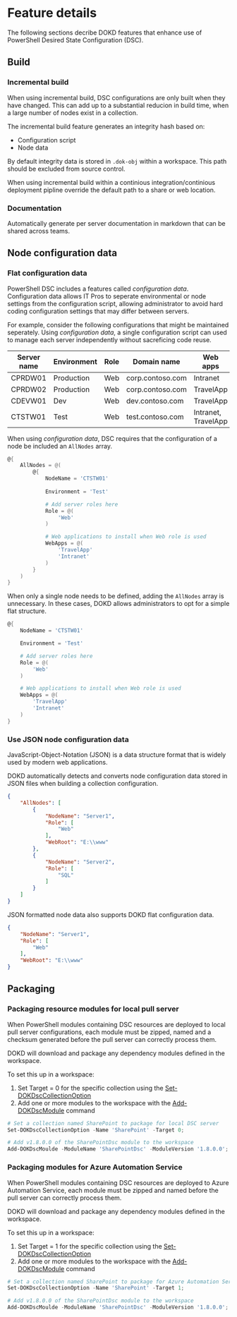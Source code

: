 # Feature details

The following sections decribe DOKD features that enhance use of PowerShell Desired State Configuration (DSC).

## Build

### Incremental build

When using incremental build, DSC configurations are only built when they have changed. This can add up to a substantial reducion in build time, when a large number of nodes exist in a collection.

The incremental build feature generates an integrity hash based on:

- Configuration script
- Node data

By default integrity data is stored in `.dok-obj` within a workspace. This path should be excluded from source control.

When using incremental build within a continious integration/continious deployment pipline override the default path to a share or web location.

### Documentation

Automatically generate per server documentation in markdown that can be shared across teams.

## Node configuration data

### Flat configuration data

PowerShell DSC includes a features called _configuration data_. Configuration data allows IT Pros to seperate environmental or node settings from the configuration script, allowing administrator to avoid hard coding configuration settings that may differ between servers.

For example, consider the following configurations that might be maintained seperately. Using _configuration data_, a single configuration script can used to manage each server independently without sacreficing code reuse.

| Server name | Environment | Role | Domain name | Web apps |
| ----------- | ----------- | ---- | ----------- | -------- |
| CPRDW01     | Production  | Web  | corp.contoso.com      | Intranet |
| CPRDW02     | Production  | Web  | corp.contoso.com      | TravelApp |
| CDEVW01     | Dev         | Web  | dev.contoso.com  | TravelApp |
| CTSTW01     | Test        | Web  | test.contoso.com | Intranet, TravelApp |

When using _configuration data_, DSC requires that the configuration of a node be included an `AllNodes` array.

```powershell
@{
    AllNodes = @(
        @{
            NodeName = 'CTSTW01'
            
            Environment = 'Test'

            # Add server roles here
            Role = @(
                'Web'
            )

            # Web applications to install when Web role is used
            WebApps = @(
                'TravelApp'
                'Intranet'
            )
        }
    )
}
```

When only a single node needs to be defined, adding the `AllNodes` array is unnecessary. In these cases, DOKD allows administrators to opt for a simple flat structure.

```powershell
@{
    NodeName = 'CTSTW01'

    Environment = 'Test'

    # Add server roles here
    Role = @(
        'Web'
    )

    # Web applications to install when Web role is used
    WebApps = @(
        'TravelApp'
        'Intranet'
    )
}
```

### Use JSON node configuration data

JavaScript-Object-Notation (JSON) is a data structure format that is widely used by modern web applications.

DOKD automatically detects and converts node configuration data stored in JSON files when building a collection configuration.

```json
{
    "AllNodes": [
        {
            "NodeName": "Server1",
            "Role": [
                "Web"
            ],
            "WebRoot": "E:\\www"
        },
        {
            "NodeName": "Server2",
            "Role": [
                "SQL"
            ]
        }
    ]
}
```

JSON formatted node data also supports DOKD flat configuration data.

```json
{
    "NodeName": "Server1",
    "Role": [
        "Web"
    ],
    "WebRoot": "E:\\www"
}
```

## Packaging

### Packaging resource modules for local pull server

When PowerShell modules containing DSC resources are deployed to local pull server configurations, each module must be zipped, named and a checksum generated before the pull server can correctly process them.

DOKD will download and package any dependency modules defined in the workspace.

To set this up in a workspace:

1. Set Target = 0 for the specific collection using the [Set-DOKDscCollectionOption][Set-DOKDscCollectionOption]
2. Add one or more modules to the workspace with the [Add-DOKDscModule][dokd-add] command


```powershell
# Set a collection named SharePoint to package for local DSC server
Set-DOKDscCollectionOption -Name 'SharePoint' -Target 0;

# Add v1.8.0.0 of the SharePointDsc module to the workspace
Add-DOKDscMoulde -ModuleName 'SharePointDsc' -ModuleVersion '1.8.0.0';
```

### Packaging modules for Azure Automation Service

When PowerShell modules containing DSC resources are deployed to Azure Automation Service, each module must be zipped and named before the pull server can correctly process them.

DOKD will download and package any dependency modules defined in the workspace.

To set this up in a workspace:

1. Set Target = 1 for the specific collection using the [Set-DOKDscCollectionOption][Set-DOKDscCollectionOption]
2. Add one or more modules to the workspace with the [Add-DOKDscModule][dokd-add] command

```powershell
# Set a collection named SharePoint to package for Azure Automation Service
Set-DOKDscCollectionOption -Name 'SharePoint' -Target 1;

# Add v1.8.0.0 of the SharePointDsc module to the workspace
Add-DOKDscMoulde -ModuleName 'SharePointDsc' -ModuleVersion '1.8.0.0';
```

[dokd-add]: commands/en-US/Add-DOKDscModule.md
[Set-DOKDscCollectionOption]: commands/en-US/Set-DOKDscCollectionOption.md